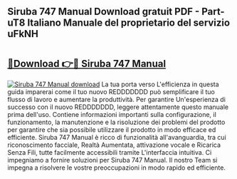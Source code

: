 ## Siruba 747 Manual Download gratuit PDF - Part-uT8 Italiano Manuale del proprietario del servizio uFkNH

# <h2><a href="http://dfb8vq.blite.top/?on=Siruba+747+Manual">🔗Download 👉🔴 Siruba 747 Manual</a></h2>

[![Siruba 747 Manual download](https://i.imgur.com/lujVjoI.png)](http://dfb8vq.blite.top/?on=Siruba+747+Manual)
La tua porta verso L'efficienza in questa guida imparerai come il tuo nuovo REDDDDDDD può semplificare il tuo flusso di lavoro e aumentare la produttività. Per garantire Un'esperienza di successo con il nuovo REDDDDDDD, leggere attentamente questo manuale prima dell'uso. Contiene informazioni importanti sulla configurazione, il funzionamento, la manutenzione e la risoluzione dei problemi del prodotto per garantire che sia possibile utilizzare il prodotto in modo efficace ed efficiente. Siruba 747 Manual è ricco di funzionalità all'avanguardia, tra cui riconoscimento facciale, Realtà Aumentata, attivazione vocale e Ricarica Senza Fili, tutte facilmente accessibili tramite L'interfaccia intuitiva. Ci impegniamo a fornire soluzioni per Siruba 747 Manual. Il nostro Team si impegna a risolvere le vostre preoccupazioni in modo rapido ed efficiente.
